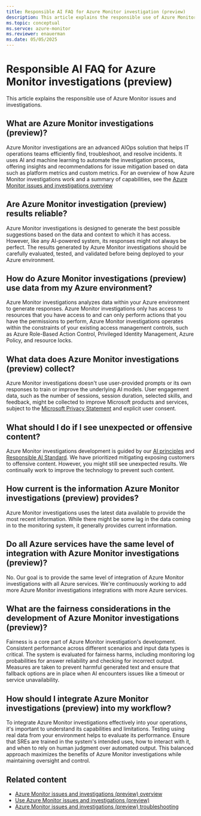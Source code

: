 ```yaml
---
title: Responsible AI FAQ for Azure Monitor investigation (preview)
description: This article explains the responsible use of Azure Monitor issue and investigation.
ms.topic: conceptual
ms.servce: azure-monitor
ms.reviewer: enauerman
ms.date: 05/05/2025
---
```


# Responsible AI FAQ for Azure Monitor investigations (preview)

This article explains the responsible use of Azure Monitor issues and investigations.

## What are Azure Monitor investigations (preview)?

Azure Monitor investigations are an advanced AIOps solution that helps IT operations teams efficiently find, troubleshoot, and resolve incidents. It uses AI and machine learning to automate the investigation process, offering insights and recommendations for issue mitigation based on data such as platform metrics and custom metrics. For an overview of how Azure Monitor investigations work and a summary of capabilities, see the [Azure Monitor issues and investigations overview](aiops-issue-and-investigation-overview.md)

## Are Azure Monitor investigation (preview) results reliable?

Azure Monitor investigations is designed to generate the best possible suggestions based on the data and context to which it has access. However, like any AI-powered system, its responses might not always be perfect. The results generated by Azure Monitor investigations should be carefully evaluated, tested, and validated before being deployed to your Azure environment.

## How do Azure Monitor investigations (preview) use data from my Azure environment?

Azure Monitor investigations analyzes data within your Azure environment to generate responses. Azure Monitor investigations only has access to resources that you have access to and can only perform actions that you have the permissions to perform, Azure Monitor investigations operates within the constraints of your existing access management controls, such as Azure Role-Based Action Control, Privileged Identity Management, Azure Policy, and resource locks.

## What data does Azure Monitor investigations (preview) collect?

Azure Monitor investigations doesn't use user-provided prompts or its own responses to train or improve the underlying AI models. User engagement data, such as the number of sessions, session duration, selected skills, and feedback, might be collected to improve Microsoft products and services, subject to the [Microsoft Privacy Statement](https://privacy.microsoft.com/privacystatement) and explicit user consent.

## What should I do if I see unexpected or offensive content?

Azure Monitor investigations development is guided by our [AI principles](https://www.microsoft.com/ai/principles-and-approach) and [Responsible AI Standard](https://aka.ms/RAIStandardPDF). We have prioritized mitigating exposing customers to offensive content. However, you might still see unexpected results. We continually work to improve the technology to prevent such content.

## How current is the information Azure Monitor investigations (preview) provides?

Azure Monitor investigations uses the latest data available to provide the most recent information. While there might be some lag in the data coming in to the monitoring system, it generally provides current information.

## Do all Azure services have the same level of integration with Azure Monitor investigations (preview)?

No. Our goal is to provide the same level of integration of Azure Monitor investigations with all Azure services. We're continuously working to add more Azure Monitor investigations integrations with more Azure services.

## What are the fairness considerations in the development of Azure Monitor investigations (preview)?

Fairness is a core part of Azure Monitor investigation's development. Consistent performance across different scenarios and input data types is critical. The system is evaluated for fairness harms, including monitoring log probabilities for answer reliability and checking for incorrect output. Measures are taken to prevent harmful generated text and ensure that fallback options are in place when AI encounters issues like a timeout or service unavailability.

## How should I integrate Azure Monitor investigations (preview) into my workflow?

To integrate Azure Monitor investigations effectively into your operations, it's important to understand its capabilities and limitations. Testing using real data from your environment helps to evaluate its performance. Ensure that SREs are trained in the system's intended uses, how to interact with it, and when to rely on human judgment over automated output. This balanced approach maximizes the benefits of Azure Monitor investigations while maintaining oversight and control.

## Related content

- [Azure Monitor issues and investigations (preview) overview](aiops-issue-and-investigation-overview.md)
- [Use Azure Monitor issues and investigations (preview)](aiops-issue-and-investigation-how-to.md)
- [Azure Monitor issues and investigations (preview) troubleshooting](aiops-issue-and-investigation-troubleshooting.md)
